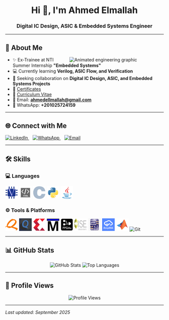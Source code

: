 <h1 align="center">Hi 👋, I'm Ahmed Elmallah</h1>
<h3 align="center">Digital IC Design, ASIC & Embedded Systems Engineer</h3>

<!-- Optional Banner for branding -->
<!-- <p align="center"><img src="your-banner.png" alt="Ahmed Elmallah Banner" width="100%"/></p> -->

---

## 📖 About Me

<picture>
  <img align="right" src="https://clipart-library.com/img/2091643.gif" width="300px" alt="Animated engineering graphic">
</picture>

- ✨ Ex-Trainee at NTI Summer Internship **"Embedded Systems"**
- 💻 Currently learning **Verilog, ASIC Flow, and Verification**
- 🤝 Seeking collaboration on **Digital IC Design, ASIC, and Embedded Systems Projects**
- 🏅 [Certificates](https://drive.google.com/drive/folders/14-u85-Ebpf3BUTBbFtHe7nY7Fq0dF-lw?usp=drive_link)
- 📄 [Curriculum Vitae](https://drive.google.com/drive/folders/1u8ybywlZaPokYGkHRuHXSvoQmTv3hxsn?usp=drive_link)
- 📧 Email: **ahmedellmallah@gmail.com**
- 📱 WhatsApp: **+201025724159**

---

## 🌐 Connect with Me

<p align="left">
  <a href="https://www.linkedin.com/in/ahmed-ellmallah-86883b341/" target="_blank" rel="noopener">
    <img src="https://raw.githubusercontent.com/rahuldkjain/github-profile-readme-generator/master/src/images/icons/Social/linked-in-alt.svg" height="30" width="40" alt="LinkedIn"/>
  </a>
  &nbsp;&nbsp;
  <a href="https://wa.me/201025724159" target="_blank" rel="noopener">
    <img src="https://img.icons8.com/ios-filled/50/25D366/whatsapp--v1.png" height="30" width="40" alt="WhatsApp"/>
  </a>
  &nbsp;&nbsp;
  <a href="ahmedellmallah@gmail.com" target="_blank" rel="noopener">
    <img src="https://github.com/user-attachments/assets/1a97a051-cc24-4738-a7a2-3f53365a9e93" height="35" alt="Email"/>
  </a>
</p>


---

## 🛠 Skills

### 💻 Languages

<p align="left">
  <code><img src="verilog.png" alt="Verilog" width="40" height="40"/></code>
  <code><img src="vhdl.png" alt="VHDL" width="40" height="40"/></code>
  <code><img src="https://raw.githubusercontent.com/devicons/devicon/master/icons/c/c-original.svg" width="40" height="40" alt="C"/></code>
  <code><img src="https://raw.githubusercontent.com/devicons/devicon/master/icons/python/python-original.svg" width="40" height="40" alt="Python"/></code>
  <code><img src="https://raw.githubusercontent.com/devicons/devicon/master/icons/java/java-original.svg" width="40" height="40" alt="Java"/></code>
</p>  

### ⚙ Tools & Platforms

<p align="left">
  <code><img src="QuestaSim.png" alt="QuestaSim" width="40" height="40"/></code>
  <code><img src="Questa-Lint.png" alt="QuestaLint" width="40" height="40"/></code>
  <code><img src="Vivado.png" alt="Vivado" width="40" height="40"/></code>
  <code><img src="ModelSim.png" alt="ModelSim" width="40" height="40"/></code>
  <code><img src="FPGA.png" alt="FPGA" width="40" height="40"/></code>
  <code><img src="ise.png" alt="ISE Design Suite" width="40" height="40"/></code>
  <code><img src="multi.png" alt="Multisim" width="40" height="40"/></code>
  <code><img src="easyeda-thumbnail.png" alt="EasyEDA" width="40" height="40"/></code>
  <code><img src="https://raw.githubusercontent.com/devicons/devicon/master/icons/matlab/matlab-original.svg" alt="MATLAB" width="40" height="40"/></code>
  <img src="https://user-images.githubusercontent.com/64439609/212556802-77a65ec1-aa71-4272-b603-1a57d1914678.png" width="40" height="40" alt="Git"/>
</p>  

---


## 📊 GitHub Stats

<p align="center">
  <img src="https://github-readme-stats.vercel.app/api?username=Ahmedellmallah100&show_icons=true&theme=tokyonight" height="180px" alt="GitHub Stats"/>
  <img src="https://github-readme-stats.vercel.app/api/top-langs/?username=Ahmedellmallah100&layout=compact&theme=tokyonight" height="180px" alt="Top Languages"/>
</p>

---

## 👀 Profile Views

<p align="center">
  <img src="https://komarev.com/ghpvc/?username=Ahmed-Elmallah&style=for-the-badge" alt="Profile Views" />
</p>

---

_Last updated: September 2025_
